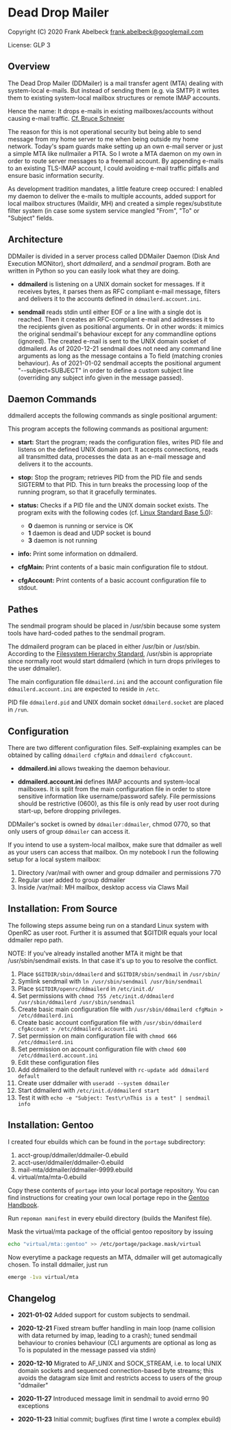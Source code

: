 # Dead Drop Mailer

Copyright (C) 2020 Frank Abelbeck <frank.abelbeck@googlemail.com>

License: GLP 3

## Overview

The Dead Drop Mailer (DDMailer) is a mail transfer agent (MTA) dealing with
system-local e-mails. But instead of sending them (e.g. via SMTP) it writes them
to existing system-local mailbox structures or remote IMAP accounts.

Hence the name: It drops e-mails in existing mailboxes/accounts without causing
e-mail traffic. [Cf. Bruce Schneier](https://www.schneier.com/tag/dead-drops/)

The reason for this is not operational security but being able to send message
from my home server to me when being outside my home network. Today's spam
guards make setting up an own e-mail server or just a simple MTA like nullmailer
a PITA. So I wrote a MTA daemon on my own in order to route server messages to
a freemail account. By appending e-mails to an existing TLS-IMAP account,
I could avoiding e-mail traffic pitfalls and ensure basic information security.

As development tradition mandates, a little feature creep occured: I enabled my
daemon to deliver the e-mails to multiple accounts, added support for local
mailbox structures (Maildir, MH) and created a simple regex/substitute filter
system (in case some system service mangled "From", "To" or "Subject" fields.

## Architecture

DDMailer is divided in a server process called DDMailer Daemon (Disk And
Execution MONitor), short *ddmailerd*, and a *sendmail* program. Both are
written in Python so you can easily look what they are doing.

 * **ddmailerd** is listening on a UNIX domain socket for messages. If it
   receives bytes, it parses them as RFC compliant e-mail message, filters and
   delivers it to the accounts defined in `ddmailerd.account.ini`.

 * **sendmail** reads stdin until either EOF or a line with a single dot is
   reached. Then it creates an RFC-compliant e-mail and addresses it to the
   recipients given as positional arguments. Or in other words: it mimics the
   original sendmail's behaviour except for any commandline options (ignored).
   The created e-mail is sent to the UNIX domain socket of ddmailerd.
   As of 2020-12-21 sendmail does not need any command line arguments as long
   as the message contains a To field (matching cronies behaviour).
   As of 2021-01-02 sendmail accepts the positional argument "--subject=SUBJECT"
   in order to define a custom subject line (overriding any subject info given
   in the message passed).

## Daemon Commands

ddmailerd accepts the following commands as single positional argument:

This program accepts the following commands as positional argument:

 * **start:** Start the program; reads the configuration files, writes PID file
   and listens on the defined UNIX domain port. It accepts connections, reads
   all transmitted data, processes the data as an e-mail message and delivers it
   to the accounts.

 * **stop:** Stop the program; retrieves PID from the PID file and sends SIGTERM
   to that PID. This in turn breaks the processing loop of the running program,
   so that it gracefully terminates.
   
 * **status:** Checks if a PID file and the UNIX domain socket exists.
   The program exits with the following codes (cf. [Linux Standard Base 5.0](https://refspecs.linuxbase.org/LSB_5.0.0/LSB-Core-generic/LSB-Core-generic/iniscrptact.html)):
   
   * **0**   daemon is running or service is OK
   * **1**   daemon is dead and UDP socket is bound
   * **3**   daemon is not running

 * **info:** Print some information on ddmailerd.
 * **cfgMain:** Print contents of a basic main configuration file to stdout.
 * **cfgAccount:** Print contents of a basic account configuration file to stdout.

## Pathes

The sendmail program should be placed in /usr/sbin because some system tools
have hard-coded pathes to the sendmail program.

The ddmailerd program can be placed in either /usr/bin or /usr/sbin. According
to the [Filesystem Hierarchy Standard](https://refspecs.linuxbase.org/FHS_3.0/fhs/index.html),
/usr/sbin is appropriate since normally root would start ddmailerd (which in
turn drops privileges to the user ddmailer).

The main configuration file `ddmailerd.ini` and the account configuration file
`ddmailerd.account.ini` are expected to reside in `/etc`.

PID file `ddmailerd.pid` and UNIX domain socket `ddmailerd.socket` are placed
in `/run`.

## Configuration

There are two different configuration files. Self-explaining examples can be
obtained by calling `ddmailerd cfgMain` and `ddmailerd cfgAccount`.

 * **ddmailerd.ini** allows tweaking the daemon behaviour.
   
 * **ddmailerd.account.ini** defines IMAP accounts and system-local mailboxes.
   It is split from the main configuration file in order to store sensitive
   information like username/password safely. File permissions should be
   restrictive (0600), as this file is only read by user root during start-up,
   before dropping privileges.

DDMailer's socket is owned by `ddmailer:ddmailer`, chmod 0770, so that only
users of group `ddmailer` can access it.

If you intend to use a system-local mailbox, make sure that ddmailer as well as
your users can access that mailbox. On my notebook I run the following setup for
a local system mailbox:

1. Directory /var/mail with owner and group ddmailer and permissions 770
2. Regular user added to group ddmailer
3. Inside /var/mail: MH mailbox, desktop access via Claws Mail

## Installation: From Source

The following steps assume being run on a standard Linux system with OpenRC as user root.
Further it is assumed that $GITDIR equals your local ddmailer repo path.

NOTE: If you've already installed another MTA it might be that
/usr/sbin/sendmail exists. In that case it's up to you to resolve the conflict.

1. Place `$GITDIR/sbin/ddmailerd` and `$GITDIR/sbin/sendmail` in `/usr/sbin/`
2. Symlink sendmail with `ln /usr/sbin/sendmail /usr/bin/sendmail` 
3. Place `$GITDIR/openrc/ddmailerd` in `/etc/init.d/`
4. Set permissions with `chmod 755 /etc/init.d/ddmailerd /usr/sbin/ddmailerd /usr/sbin/sendmail`
5. Create basic main configuration file with `/usr/sbin/ddmailerd cfgMain > /etc/ddmailerd.ini`
6. Create basic account configuration file with `/usr/sbin/ddmailerd cfgAccount > /etc/ddmailerd.account.ini`
7. Set permission on main configuration file with `chmod 666 /etc/ddmailerd.ini`
8. Set permission on account configuration file with `chmod 600 /etc/ddmailerd.account.ini`
9. Edit these configuration files
10. Add ddmailerd to the default runlevel with `rc-update add ddmailerd default`
11. Create user ddmailer with `useradd --system ddmailer`
12. Start ddmailerd with `/etc/init.d/ddmailerd start`
13. Test it with `echo -e "Subject: Test\r\nThis is a test" | sendmail info`

## Installation: Gentoo

I created four ebuilds which can be found in the `portage` subdirectory:

1. acct-group/ddmailer/ddmailer-0.ebuild
2. acct-user/ddmailer/ddmailer-0.ebuild
3. mail-mta/ddmailer/ddmailer-9999.ebuild
4. virtual/mta/mta-0.ebuild

Copy these contents of `portage` into your local portage repository. You can
find instructions for creating your own local portage repo in the [Gentoo Handbook](
https://wiki.gentoo.org/wiki/Handbook:AMD64/Portage/CustomTree#Defining_a_custom_ebuild_repository).

Run `repoman manifest` in every ebuild directory (builds the Manifest file).

Mask the virtual/mta package of the official gentoo repository by issuing

```bash
echo "virtual/mta::gentoo" >> /etc/portage/package.mask/virtual
```

Now everytime a package requests an MTA, ddmailer will get automagically chosen.
To install ddmailer, just run

```bash
emerge -1va virtual/mta
```

## Changelog

 * **2021-01-02** Added support for custom subjects to sendmail.
 
 * **2020-12-21** Fixed stream buffer handling in main loop (name collision with
   data returned by imap, leading to a crash); tuned sendmail behaviour to 
   cronies behaviour (CLI arguments are optional as long as To is populated in
   the message passed via stdin)
 
 * **2020-12-10** Migrated to AF_UNIX and SOCK_STREAM, i.e. to local UNIX domain
   sockets and sequenced connection-based byte streams; this avoids the datagram
   size limit and restricts access to users of the group "ddmailer"
 
 * **2020-11-27** Introduced message limit in sendmail to avoid errno 90 exceptions
 
 * **2020-11-23** Initial commit; bugfixes (first time I wrote a complex ebuild)
